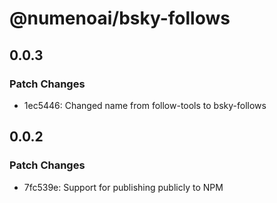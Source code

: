 # @numenoai/bsky-follows

## 0.0.3

### Patch Changes

- 1ec5446: Changed name from follow-tools to bsky-follows

## 0.0.2

### Patch Changes

- 7fc539e: Support for publishing publicly to NPM
